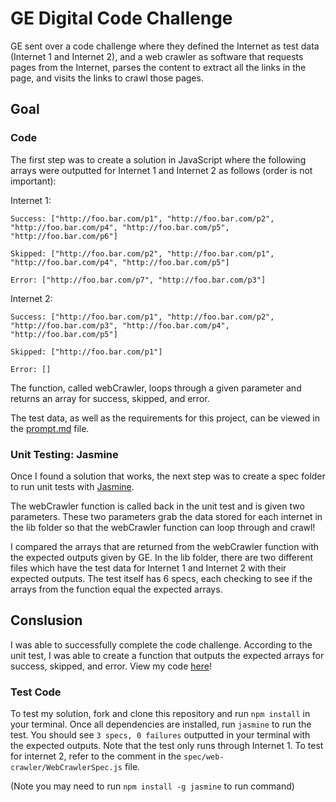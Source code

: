 # GE Digital Code Challenge
GE sent over a code challenge where they defined the Internet as test data (Internet 1 and Internet 2), and a web crawler as software that requests pages from the Internet, parses the content to extract all the links in the page, and visits the links to crawl those pages.

## Goal

### Code
The first step was to create a solution in JavaScript where the following arrays were outputted for Internet 1 and Internet 2 as follows (order is not important):

Internet 1:
```
Success: ["http://foo.bar.com/p1", "http://foo.bar.com/p2", "http://foo.bar.com/p4", "http://foo.bar.com/p5", "http://foo.bar.com/p6"]

Skipped: ["http://foo.bar.com/p2", "http://foo.bar.com/p1", "http://foo.bar.com/p4", "http://foo.bar.com/p5"]

Error: ["http://foo.bar.com/p7", "http://foo.bar.com/p3"]
```

Internet 2:
```
Success: ["http://foo.bar.com/p1", "http://foo.bar.com/p2", "http://foo.bar.com/p3", "http://foo.bar.com/p4", "http://foo.bar.com/p5"]

Skipped: ["http://foo.bar.com/p1"]

Error: []
```
The function, called webCrawler, loops through a given parameter and returns an array for success, skipped, and error.

The test data, as well as the requirements for this project, can be viewed in the [prompt.md](prompt.md) file.

### Unit Testing: Jasmine
Once I found a solution that works, the next step was to create a spec folder to run unit tests with [Jasmine](https://jasmine.github.io/).

The webCrawler function is called back in the unit test and is given two parameters. These two parameters grab the data stored for each internet in the lib folder so that the webCrawler function can loop through and crawl!

I compared the arrays that are returned from the webCrawler function with the expected outputs given by GE. In the lib folder, there are two different files which have the test data for Internet 1 and Internet 2 with their expected outputs. The test itself has 6 specs, each checking to see if the arrays from the function equal the expected arrays.

## Conslusion
I was able to successfully complete the code challenge. According to the unit test, I was able to create a function that outputs the expected arrays for success, skipped, and error. View my code [here](web-crawler.js)!

### Test Code
To test my solution, fork and clone this repository and run ```npm install``` in your terminal. Once all dependencies are installed, run ```jasmine``` to run the test. You should see ```3 specs, 0 failures``` outputted in your terminal with the expected outputs. Note that the test only runs through Internet 1. To test for internet 2, refer to the comment in the `spec/web-crawler/WebCrawlerSpec.js` file.

(Note you may need to run ```npm install -g jasmine``` to run command)
